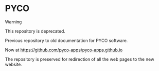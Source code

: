 # PYCO

> [!WARNING]
> This repository is deprecated.

Previous repository to old documentation for PYCO software.

Now at https://github.com/pyco-apps/pyco-apps.github.io

The repository is preserved for redirection of all the web pages to the new website.